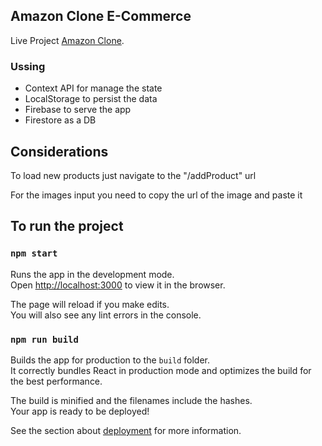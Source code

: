 ## Amazon Clone E-Commerce

Live Project [Amazon Clone](https://e-commerce-sitio.web.app).

### Ussing

- Context API for manage the state
- LocalStorage to persist the data
- Firebase to serve the app
- Firestore as a DB

## Considerations

To load new products just navigate to the "/addProduct" url

For the images input you need to copy the url of the image and paste it

## To run the project

### `npm start`

Runs the app in the development mode.<br />
Open [http://localhost:3000](http://localhost:3000) to view it in the browser.

The page will reload if you make edits.<br />
You will also see any lint errors in the console.

### `npm run build`

Builds the app for production to the `build` folder.<br />
It correctly bundles React in production mode and optimizes the build for the best performance.

The build is minified and the filenames include the hashes.<br />
Your app is ready to be deployed!

See the section about [deployment](https://facebook.github.io/create-react-app/docs/deployment) for more information.
